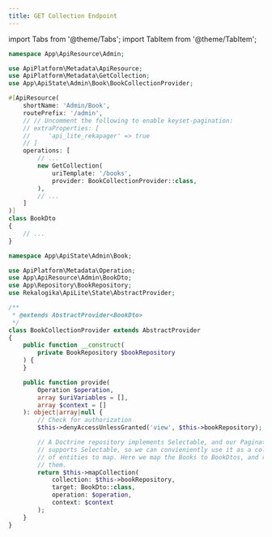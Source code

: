 ```yaml
---
title: GET Collection Endpoint
---
```


import Tabs from '@theme/Tabs';
import TabItem from '@theme/TabItem';

<Tabs queryString="tab" groupId="api">

<TabItem value="apiresource" label="API Resource">

```php title="src/ApiResource/Admin/BookDto.php"
namespace App\ApiResource\Admin;

use ApiPlatform\Metadata\ApiResource;
use ApiPlatform\Metadata\GetCollection;
use App\ApiState\Admin\Book\BookCollectionProvider;

#[ApiResource(
    shortName: 'Admin/Book',
    routePrefix: '/admin',
    // // Uncomment the following to enable keyset-pagination:
    // extraProperties: [
    //     'api_lite_rekapager' => true
    // ]
    operations: [
        // ...
        new GetCollection(
            uriTemplate: '/books',
            provider: BookCollectionProvider::class,
        ),
        // ...
    ]
)]
class BookDto
{
    // ...
}

```

</TabItem>

<TabItem value="stateprovider" label="State Provider">

```php title="src/ApiState/Admin/Book/BookCollectionProvider.php"
namespace App\ApiState\Admin\Book;

use ApiPlatform\Metadata\Operation;
use App\ApiResource\Admin\BookDto;
use App\Repository\BookRepository;
use Rekalogika\ApiLite\State\AbstractProvider;

/**
 * @extends AbstractProvider<BookDto>
 */
class BookCollectionProvider extends AbstractProvider
{
    public function __construct(
        private BookRepository $bookRepository
    ) {
    }

    public function provide(
        Operation $operation,
        array $uriVariables = [],
        array $context = []
    ): object|array|null {
        // Check for authorization
        $this->denyAccessUnlessGranted('view', $this->bookRepository);

        // A Doctrine repository implements Selectable, and our PaginatorApplier
        // supports Selectable, so we can convieniently use it as a collection
        // of entities to map. Here we map the Books to BookDtos, and return
        // them.
        return $this->mapCollection(
            collection: $this->bookRepository,
            target: BookDto::class,
            operation: $operation,
            context: $context
        );
    }
}
```

</TabItem>

</Tabs>